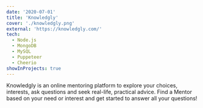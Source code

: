 ```yaml
---
date: '2020-07-01'
title: 'Knowledgly'
cover: './knowledgly.png'
external: 'https://knowledgly.com/'
tech:
  - Node.js
  - MongoDB
  - MySQL
  - Puppeteer
  - Cheerio
showInProjects: true
---
```


Knowledgly is an online mentoring platform to explore your choices, interests, ask questions and seek real-life, practical advice. Find a Mentor based on your need or interest and get started to answer all your questions!
